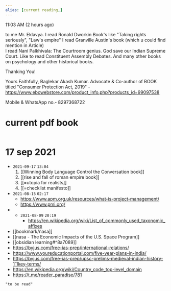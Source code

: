 ```yaml
---
alias: [current reading,]
---
```



11:03 AM (2 hours ago)
	
to me
Mr. Eklavya. 
I read Ronald Dworkin Book's like "Taking rights seriously", "Law's empire"
I read Granville Austin's book (which u could find mention in Article)  
I read Nani Palkhivala: The Courtroom genius. 
God save our Indian Supreme Court. 
Like to read Constituent Assembly Debates. 
And many other books on psychology and other historical books. 

Thanking You!

Yours Faithfully,
Baglekar Akash Kumar.
Advocate & Co-author of BOOK titled "Consumer Protection Act, 2019" - https://www.ebcwebstore.com/product_info.php?products_id=99097538

Mobile & WhatsApp no.- 8297368722 
# current pdf book
<a rel='nofollow' href='https://www.qr-code-generator.com' border='0' style='cursor:default'></a><img src='https://chart.googleapis.com/chart?cht=qr&chl=https%3A%2F%2Ft.me%2Freader_paradise%2F1242&chs=180x180&choe=UTF-8&chld=L|2' alt=''>

# 17 sep 2021
- `2021-09-17`  `13:04`
	1. [[Winning Body Language Control the Conversation book]]
	2. [[rise and fall of roman empire book]]
	3. [[=utopia for realists]]
	4. [[=checklist manifesto]]
- `2021-08-15`  `02:17`
	- https://www.apm.org.uk/resources/what-is-project-management/
	- https://www.pmi.org/
- - `2021-08-09`  `20:19`
	- https://en.wikipedia.org/wiki/List_of_commonly_used_taxonomic_affixes
- [[bookmark/nasa]]
- [[nasa - The Economic Impacts of the U.S. Space Program]]
- [[obsidian learning#^8a7089]]
- https://byjus.com/free-ias-prep/international-relations/
- https://www.youreducationportal.com/five-year-plans-in-india/
- https://byjus.com/free-ias-prep/upsc-prelims-medieval-indian-history-1`1key-terms/
- https://en.wikipedia.org/wiki/Country_code_top-level_domain
- https://t.me/reader_paradise/781

```query
"to be read"
```